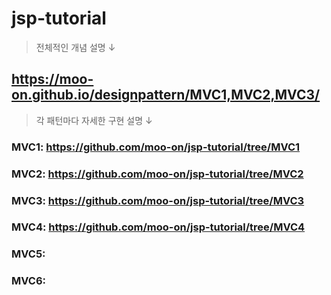 # jsp-tutorial

> 전체적인 개념 설명 ↓
## https://moo-on.github.io/designpattern/MVC1,MVC2,MVC3/
  

> 각 패턴마다 자세한 구현 설명 ↓
### MVC1: https://github.com/moo-on/jsp-tutorial/tree/MVC1
### MVC2: https://github.com/moo-on/jsp-tutorial/tree/MVC2
### MVC3: https://github.com/moo-on/jsp-tutorial/tree/MVC3
### MVC4: https://github.com/moo-on/jsp-tutorial/tree/MVC4
### MVC5:
### MVC6:
